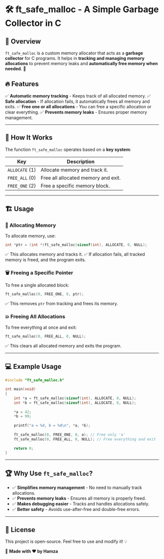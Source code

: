 # 🛠️ ft_safe_malloc - A Simple Garbage Collector in C

## 📌 Overview
`ft_safe_malloc` is a custom memory allocator that acts as a **garbage collector** for C programs. It helps in **tracking and managing memory allocations** to prevent memory leaks and **automatically free memory when needed**. 🚀

## 🔥 Features
✅ **Automatic memory tracking** - Keeps track of all allocated memory.
✅ **Safe allocation** - If allocation fails, it automatically frees all memory and exits.
✅ **Free one or all allocations** - You can free a specific allocation or clear everything.
✅ **Prevents memory leaks** - Ensures proper memory management.

---

## 📜 How It Works
The function `ft_safe_malloc` operates based on a **key system**:

| Key          | Description |
|-------------|------------|
| `ALLOCATE` (1) | Allocate memory and track it. |
| `FREE_ALL` (0) | Free all allocated memory and exit. |
| `FREE_ONE` (2) | Free a specific memory block. |

---

## 🏗️ Usage

### 🚀 Allocating Memory
To allocate memory, use:
```c
int *ptr = (int *)ft_safe_malloc(sizeof(int), ALLOCATE, 0, NULL);
```
✅ This allocates memory and tracks it.
✅ If allocation fails, all tracked memory is freed, and the program exits.

### 🗑️ Freeing a Specific Pointer
To free a single allocated block:
```c
ft_safe_malloc(0, FREE_ONE, 0, ptr);
```
✅ This removes `ptr` from tracking and frees its memory.

### 💥 Freeing All Allocations
To free everything at once and exit:
```c
ft_safe_malloc(0, FREE_ALL, 0, NULL);
```
✅ This clears all allocated memory and exits the program.

---

## 💻 Example Usage
```c
#include "ft_safe_malloc.h"

int main(void)
{
    int *a = ft_safe_malloc(sizeof(int), ALLOCATE, 0, NULL);
    int *b = ft_safe_malloc(sizeof(int), ALLOCATE, 0, NULL);
    
    *a = 42;
    *b = 99;
    
    printf("a = %d, b = %d\n", *a, *b);
    
    ft_safe_malloc(0, FREE_ONE, 0, a); // Free only 'a'
    ft_safe_malloc(0, FREE_ALL, 0, NULL); // Free everything and exit
    
    return 0;
}
```

---

## 🏆 Why Use `ft_safe_malloc`?
- ✅ **Simplifies memory management** - No need to manually track allocations.
- ✅ **Prevents memory leaks** - Ensures all memory is properly freed.
- ✅ **Makes debugging easier** - Tracks and handles allocations safely.
- ✅ **Better safety** - Avoids use-after-free and double-free errors.

---

## 📜 License
This project is open-source. Feel free to use and modify it! 💡

📢 **Made with ❤️ by Hamza**

